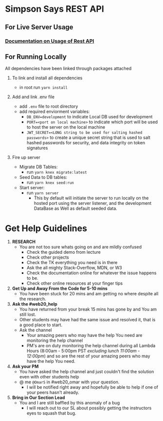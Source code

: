 # Simpson Says REST API
## For Live Server Usage
### [Documentation on Usage of Rest API](http://simpsonsaysapidocs.surge.sh)
## **For Running Locally**

All dependencies have been linked through packages attached
1. To link and install all dependencies
    * in root run `yarn install`
    
1. Add and link .env file
    * add `.env` file to root directory
    * add required enviorment variables:
        * `DB_ENV=development` to indicate Local DB used for development
        * `PORT=<port on local machine>` to indicate which port will be used to host the server on the local machine
        * `JWT_SECRET=<LONG string to be used for salting hashed passwords>` to create a unique secret string that is used to salt hashed passwords for security, and data integrity on token signatures

1. Fire up server
    * Migrate DB Tables:
        * run `yarn knex migrate:latest`
    * Seed Data to DB tables:
        * run `yarn knex seed:run`
    * Start server:
        * run `yarn server`
            * This by default will initiate the server to run locally on the hosted port using the server listener, and the development DataBase as Well as default seeded data.




# Get Help Guidelines
1. **RESEARCH**
    * You are not too sure whats going on and are mildly confused
        * Check the guided demo from lecture
        * Check other projects
        * Check the TK everything you need is in there
        * Ask the all mighty Stack-Overflow, MDN, or W3
        * Check the documentation online for whatever the issue happens to be.
        * Check other online resources at your finger tips
1. **Get Up and Away From the Code for 5-10 mins**
    * You have been stuck for 20 mins and am getting no where despite all the research.
1. **Ask the #web20_help** 
    * You have returned from your break 15 mins has gone by and You am still lost.
    * Other students may have had the same issue and resolved it, that is a good place to start.
    * Ask the channel 
        * Your amazing peers who may have the help You need are monitoring the help channel
        * PM's are on duty monitoring the help channel during all Lambda Hours (8:00am - 5:00pm PST *_excluding lunch 11:00am -                 12:00pm_*) and so are the rest of your amazing peers who may have the help You need.
1. **Ask your PM**
    * You have asked the help channel and just couldn't find the solution even with other students help
    * @ me `@OmarS` in #web20_omar with your question.
        * I will be notified right away and hopefully be able to help if one of your peers hasn't already.
1. **Bring in Our Section Lead**
    * You and I are still baffled by this anomaly of a bug
        * I will reach out to our SL about possibly getting the instructors eyes to squash that bug.
    